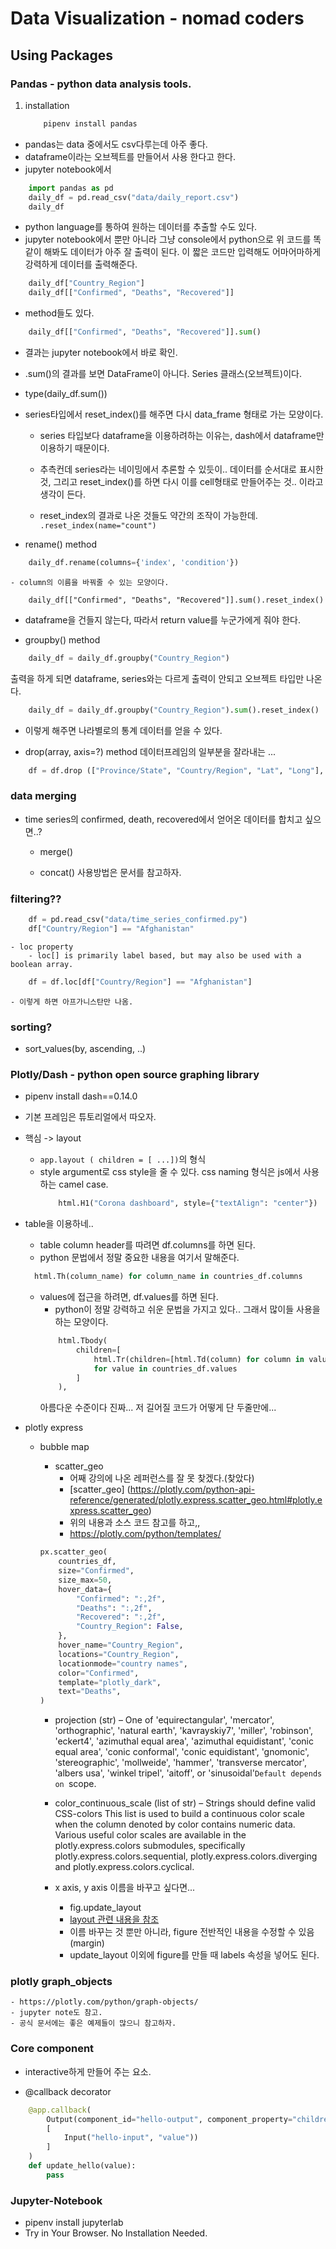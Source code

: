 # Data Visualization - nomad coders

## Using Packages

### Pandas - python data analysis tools.

1. installation
   ```sh
       pipenv install pandas
   ```

- pandas는 data 중에서도 csv다루는데 아주 좋다.
- dataframe이라는 오브젝트를 만들어서 사용 한다고 한다.
- jupyter notebook에서

```python
    import pandas as pd
    daily_df = pd.read_csv("data/daily_report.csv")
    daily_df
```

- python language를 통하여 원하는 데이터를 추출할 수도 있다.
- jupyter notebook에서 뿐만 아니라 그냥 console에서 python으로 위 코드를 똑같이 해봐도 데이터가 아주 잘 출력이 된다.
  이 짧은 코드만 입력해도 어마어마하게 강력하게 데이터를 출력해준다.

```python
    daily_df["Country_Region"]
    daily_df[["Confirmed", "Deaths", "Recovered"]]
```

- method들도 있다.

```python
    daily_df[["Confirmed", "Deaths", "Recovered"]].sum()
```

- 결과는 jupyter notebook에서 바로 확인.
- .sum()의 결과를 보면 DataFrame이 아니다. Series 클래스(오브젝트)이다.
- type(daily_df.sum())
- series타입에서 reset_index()를 해주면 다시 data_frame 형태로 가는 모양이다.

  - series 타입보다 dataframe을 이용하려하는 이유는, dash에서 dataframe만 이용하기 때문이다.

  - 추측컨데 series라는 네이밍에서 추론할 수 있듯이.. 데이터를 순서대로 표시한 것, 그리고 reset_index()를 하면 다시 이를 cell형태로 만들어주는 것.. 이라고 생각이 든다.
  - reset_index의 결과로 나온 것들도 약간의 조작이 가능한데.
    <code>.reset_index(name="count")</code>

- rename() method

```python
    daily_df.rename(columns={'index', 'condition'})
```

    - column의 이름을 바꿔줄 수 있는 모양이다.

```
    daily_df[["Confirmed", "Deaths", "Recovered"]].sum().reset_index()
```

- dataframe을 건들지 않는다, 따라서 return value를 누군가에게 줘야 한다.

- groupby() method

```python
    daily_df = daily_df.groupby("Country_Region")
```

출력을 하게 되면 dataframe, series와는 다르게 출력이 안되고 오브젝트 타입만 나온다.

```python
    daily_df = daily_df.groupby("Country_Region").sum().reset_index()
```

- 이렇게 해주면 나라별로의 통계 데이터를 얻을 수 있다.

- drop(array, axis=?) method
  데이터프레임의 일부분을 잘라내는 ...

```python
    df = df.drop (["Province/State", "Country/Region", "Lat", "Long"], axis=1)
```

### data merging

- time series의 confirmed, death, recovered에서 얻어온 데이터를 합치고 싶으면..?

  - merge()

  - concat()
    사용방법은 문서를 참고하자.

### filtering??

```python
    df = pd.read_csv("data/time_series_confirmed.py")
    df["Country/Region"] == "Afghanistan"
```

    - loc property
        - loc[] is primarily label based, but may also be used with a boolean array.

```python
    df = df.loc[df["Country/Region"] == "Afghanistan"]
```

    - 이렇게 하면 아프가니스탄만 나옴.

### sorting?

- sort_values(by, ascending, ..)

### Plotly/Dash - python open source graphing library

- pipenv install dash==0.14.0

- 기본 프레임은 튜토리얼에서 따오자.
- 핵심 -> layout
  - <code>app.layout ( children = [ ...])</code>의 형식
  - style argument로 css style을 줄 수 있다. css naming 형식은 js에서 사용하는 camel case.
    ```python
        html.H1("Corona dashboard", style={"textAlign": "center"})
    ```
- table을 이용하네..

  - table column header를 따려면 df.columns를 하면 된다.
  - python 문법에서 정말 중요한 내용을 여기서 말해준다.

  ```python
    html.Th(column_name) for column_name in countries_df.columns
  ```

  - values에 접근을 하려면, df.values를 하면 된다.
    - python이 정말 강력하고 쉬운 문법을 가지고 있다.. 그래서 많이들 사용을 하는 모양이다.
    ```python
        html.Tbody(
            children=[
                html.Tr(children=[html.Td(column) for column in value])
                for value in countries_df.values
            ]
        ),
    ```
    아름다운 수준이다 진짜... 저 길어질 코드가 어떻게 단 두줄만에...

- plotly express

  - bubble map

    - scatter_geo
      - 어째 강의에 나온 레퍼런스를 잘 못 찾겠다.(찾았다)
      - [scatter_geo] (https://plotly.com/python-api-reference/generated/plotly.express.scatter_geo.html#plotly.express.scatter_geo)
      - 위의 내용과 소스 코드 참고를 하고,,
      - https://plotly.com/python/templates/

    ```python
    px.scatter_geo(
        countries_df,
        size="Confirmed",
        size_max=50,
        hover_data={
            "Confirmed": ":,2f",
            "Deaths": ":,2f",
            "Recovered": ":,2f",
            "Country_Region": False,
        },
        hover_name="Country_Region",
        locations="Country_Region",
        locationmode="country names",
        color="Confirmed",
        template="plotly_dark",
        text="Deaths",
    )
    ```

    - projection (str) – One of 'equirectangular', 'mercator', 'orthographic', 'natural earth', 'kavrayskiy7', 'miller', 'robinson', 'eckert4', 'azimuthal equal area', 'azimuthal equidistant', 'conic equal area', 'conic conformal', 'conic equidistant', 'gnomonic', 'stereographic', 'mollweide', 'hammer', 'transverse mercator', 'albers usa', 'winkel tripel', 'aitoff', or 'sinusoidal'`Default depends on `scope.

    - color_continuous_scale (list of str) – Strings should define valid CSS-colors This list is used to build a continuous color scale when the column denoted by color contains numeric data. Various useful color scales are available in the plotly.express.colors submodules, specifically plotly.express.colors.sequential, plotly.express.colors.diverging and plotly.express.colors.cyclical.

    - x axis, y axis 이름을 바꾸고 싶다면...
      - fig.update_layout
      - [layout 관련 내용을 참조](https://plotly.com/python/reference/layout/)
      - 이름 바꾸는 것 뿐만 아니라, figure 전반적인 내용을 수정할 수 있음(margin)
      - update_layout 이외에 figure를 만들 때 labels 속성을 넣어도 된다.

### plotly graph_objects

    - https://plotly.com/python/graph-objects/
    - jupyter note도 참고.
    - 공식 문서에는 좋은 예제들이 많으니 참고하자.

### Core component

- interactive하게 만들어 주는 요소.

- @callback decorator

```python
    @app.callback(
        Output(component_id="hello-output", component_property="children"),
        [
            Input("hello-input", "value"))
        ]
    )
    def update_hello(value):
        pass
```

### Jupyter-Notebook

- pipenv install jupyterlab
- Try in Your Browser. No Installation Needed.

```

```
